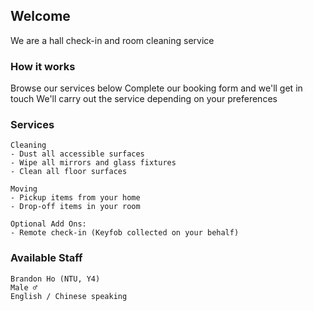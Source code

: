 ## Welcome

We are a hall check-in and room cleaning service

### How it works
<ion-icon name="help-outline"></ion-icon> Browse our services below
<ion-icon name="list-outline"></ion-icon> Complete our booking form and we'll get in touch
<ion-icon name="build-outline"></ion-icon> We'll carry out the service depending on your preferences

### Services
```
Cleaning
- Dust all accessible surfaces 
- Wipe all mirrors and glass fixtures
- Clean all floor surfaces
```

```
Moving
- Pickup items from your home
- Drop-off items in your room
```

```
Optional Add Ons:
- Remote check-in (Keyfob collected on your behalf)
```

### Available Staff
```
Brandon Ho (NTU, Y4)
Male ♂️
English / Chinese speaking 
```
